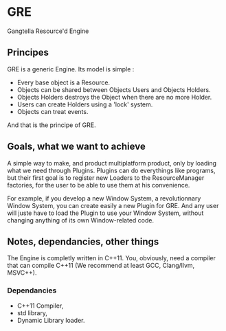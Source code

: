 # GRE
Gangtella Resource'd Engine

## Principes

GRE is a generic Engine. Its model is simple :
- Every base object is a Resource.
- Objects can be shared between Objects Users and Objects Holders.
- Objects Holders destroys the Object when there are no more Holder.
- Users can create Holders using a 'lock' system.
- Objects can treat events.

And that is the principe of GRE.

## Goals, what we want to achieve

A simple way to make, and product multiplatform product, only by loading what we need through Plugins. Plugins can do everythings like programs, but their first goal is to register new Loaders to the ResourceManager factories, for the user to be able to use them at his convenience.

For example, if you develop a new Window System, a revolutionnary Window System, you can create easily a new Plugin for GRE. And any user will juste have to load the Plugin to use your Window System, without changing anything of its own Window-related code.

## Notes, dependancies, other things

The Engine is completly written in C++11. You, obviously, need a compiler that can compile C++11 (We recommend at least GCC, Clang/llvm, MSVC++).

### Dependancies 

- C++11 Compiler,
- std library,
- Dynamic Library loader.
